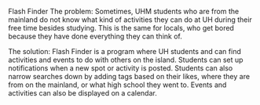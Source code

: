 Flash Finder
The problem: Sometimes, UHM students who are from the mainland do not know what kind of activities they can do at UH during their free time besides studying. This is the same for locals, who get bored because they have done everything they can think of.

The solution: Flash Finder is a program where UH students and can find activities and events to do with others on the island. Students can set up notifications when a new spot or activity is posted. Students can also narrow searches down by adding tags based on their likes, where they are from on the mainland, or what high school they went to. Events and activities can also be displayed on a calendar.
